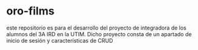 # oro-films
este repositorio es para el desarrollo del proyecto de integradora de los alumnos del 3A IRD en la UTIM. Dicho proyecto consta de un apartado de inicio de sesión y características de CRUD

